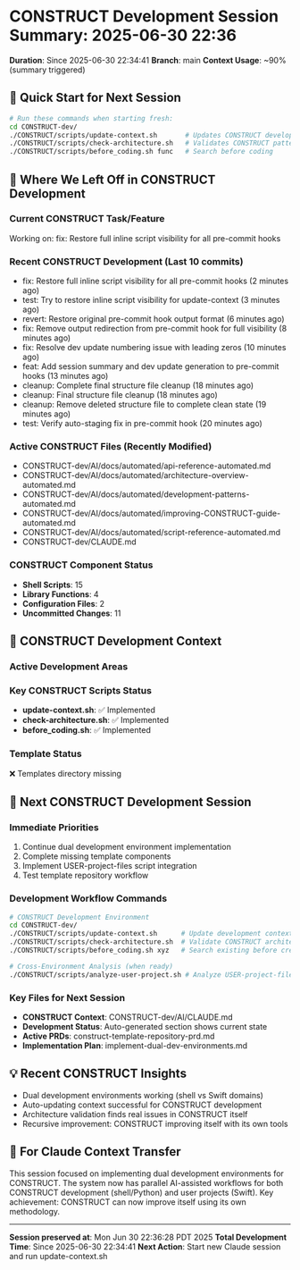 # CONSTRUCT Development Session Summary: 2025-06-30 22:36
**Duration**: Since 2025-06-30 22:34:41
**Branch**: main
**Context Usage**: ~90% (summary triggered)

## 🎯 Quick Start for Next Session
```bash
# Run these commands when starting fresh:
cd CONSTRUCT-dev/
./CONSTRUCT/scripts/update-context.sh       # Updates CONSTRUCT development context
./CONSTRUCT/scripts/check-architecture.sh   # Validates CONSTRUCT patterns
./CONSTRUCT/scripts/before_coding.sh func   # Search before coding
```

## 📍 Where We Left Off in CONSTRUCT Development

### Current CONSTRUCT Task/Feature
Working on: fix: Restore full inline script visibility for all pre-commit hooks

### Recent CONSTRUCT Development (Last 10 commits)
- fix: Restore full inline script visibility for all pre-commit hooks (2 minutes ago)
- test: Try to restore inline script visibility for update-context (3 minutes ago)
- revert: Restore original pre-commit hook output format (6 minutes ago)
- fix: Remove output redirection from pre-commit hook for full visibility (8 minutes ago)
- fix: Resolve dev update numbering issue with leading zeros (10 minutes ago)
- feat: Add session summary and dev update generation to pre-commit hooks (13 minutes ago)
- cleanup: Complete final structure file cleanup (18 minutes ago)
- cleanup: Final structure file cleanup (18 minutes ago)
- cleanup: Remove deleted structure file to complete clean state (19 minutes ago)
- test: Verify auto-staging fix in pre-commit hook (20 minutes ago)

### Active CONSTRUCT Files (Recently Modified)
- CONSTRUCT-dev/AI/docs/automated/api-reference-automated.md
- CONSTRUCT-dev/AI/docs/automated/architecture-overview-automated.md
- CONSTRUCT-dev/AI/docs/automated/development-patterns-automated.md
- CONSTRUCT-dev/AI/docs/automated/improving-CONSTRUCT-guide-automated.md
- CONSTRUCT-dev/AI/docs/automated/script-reference-automated.md
- CONSTRUCT-dev/CLAUDE.md

### CONSTRUCT Component Status
- **Shell Scripts**:       15
- **Library Functions**:        4
- **Configuration Files**:        2
- **Uncommitted Changes**:       11

## 🔧 CONSTRUCT Development Context

### Active Development Areas


### Key CONSTRUCT Scripts Status
- **update-context.sh**: ✅ Implemented
- **check-architecture.sh**: ✅ Implemented
- **before_coding.sh**: ✅ Implemented

### Template Status
❌ Templates directory missing

## 🚀 Next CONSTRUCT Development Session

### Immediate Priorities
1. Continue dual development environment implementation
2. Complete missing template components
3. Implement USER-project-files script integration
4. Test template repository workflow

### Development Workflow Commands
```bash
# CONSTRUCT Development Environment
cd CONSTRUCT-dev/
./CONSTRUCT/scripts/update-context.sh      # Update development context
./CONSTRUCT/scripts/check-architecture.sh  # Validate CONSTRUCT architecture
./CONSTRUCT/scripts/before_coding.sh xyz   # Search existing before creating

# Cross-Environment Analysis (when ready)
./CONSTRUCT/scripts/analyze-user-project.sh # Analyze USER-project-files patterns
```

### Key Files for Next Session
- **CONSTRUCT Context**: CONSTRUCT-dev/AI/CLAUDE.md
- **Development Status**: Auto-generated section shows current state
- **Active PRDs**: construct-template-repository-prd.md
- **Implementation Plan**: implement-dual-dev-environments.md

## 💡 Recent CONSTRUCT Insights
- Dual development environments working (shell vs Swift domains)
- Auto-updating context successful for CONSTRUCT development
- Architecture validation finds real issues in CONSTRUCT itself
- Recursive improvement: CONSTRUCT improving itself with its own tools

## 🤖 For Claude Context Transfer
This session focused on implementing dual development environments for CONSTRUCT. The system now has parallel AI-assisted workflows for both CONSTRUCT development (shell/Python) and user projects (Swift). Key achievement: CONSTRUCT can now improve itself using its own methodology.

---
**Session preserved at**: Mon Jun 30 22:36:28 PDT 2025
**Total Development Time**: Since 2025-06-30 22:34:41
**Next Action**: Start new Claude session and run update-context.sh

